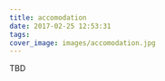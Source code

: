 ```yaml
---
title: accomodation
date: 2017-02-25 12:53:31
tags:
cover_image: images/accomodation.jpg
---
```

TBD
